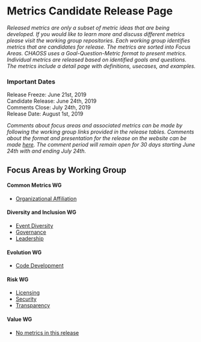 # Metrics Candidate Release Page

*Released metrics are only a subset of metric ideas that are being developed. If you would like to learn more and discuss different metrics please visit the working group repositories. Each working group identifies metrics that are candidates for release. The metrics are sorted into Focus Areas. CHAOSS uses a Goal-Question-Metric format to present metrics. Individual metrics are released based on identified goals and questions. The metrics include a detail page with definitions, usecases, and examples.*  

### Important Dates
Release Freeze: June 21st, 2019  
Candidate Release: June 24th, 2019  
Comments Close: July 24th, 2019  
Release Date: August 1st, 2019  

*Comments about focus areas and associated metrics can be made by following the working group links provided in the release tables. Comments about the format and presentation for the release on the website can be made [here](https://github.com/chaoss/website/issues/182). The comment period will remain open for 30 days starting June 24th with and ending July 24th.*  

## Focus Areas by Working Group
#### Common Metrics WG
* [Organizational Affiliation](#user-content-focus-area---organizational-affiliation)
#### Diversity and Inclusion WG
* [Event Diversity](#user-content-focus-area---event-diversity)
* [Governance](#user-content-focus-area---governance)
* [Leadership](#user-content-focus-area---leadership)
#### Evolution WG
* [Code Development](#user-content-focus-area---code-development)
#### Risk WG
* [Licensing](#user-content-focus-area---licensing)
* [Security](#user-content-focus-area---security)
* [Transparency](#user-content-focus-area---transparency)
#### Value WG
* [No metrics in this release](#user-content-there-is-no-release-for-value-this-cycle)


